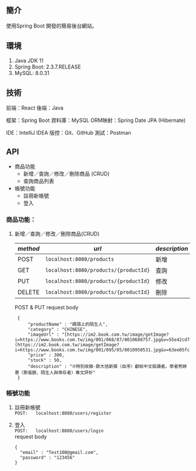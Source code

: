 ## 簡介

使用Spring Boot 開發的簡易後台網站。

## 環境

1. Java JDK 11
2. Spring Boot: 2.3.7.RELEASE
3. MySQL: 8.0.31


## 技術

前端：React
後端：Java

框架：Spring Boot
資料庫：MySQL
ORM映射：Spring Date JPA (Hibernate)

IDE：IntelliJ IDEA
版控：Git、GitHub
測試：Postman

## API

* 商品功能
   - 新增／查詢／修改／刪除商品 (CRUD)
   - 查詢商品列表
* 帳號功能
   - 註冊新帳號
   - 登入

### 商品功能：
1. 新增／查詢／修改／刪除商品(CRUD)

   |*method*|*url*|*description*|
   |--|--|--|
   |POST|`localhost:8080/products`|新增|
   |GET|`localhost:8080/products/{productId}`|查詢|
   |PUT|`localhost:8080/products/{productId}`|修改|
   |DELETE|`localhost:8080/products/{productId}`|刪除|

   POST & PUT request body
     ```
      {
          "productName" : "碼頭上的陌生人",
          "category" : "CHINESE",
          "imageUrl" : "[https://im2.book.com.tw/image/getImage?i=https://www.books.com.tw/img/001/068/87/0010688757.jpg&v=55e42cd7k&w=280&h=280](https://im2.book.com.tw/image/getImage?i=https://www.books.com.tw/img/001/095/05/0010950531.jpg&v=63ee05fck&w=348&h=348)",
          "price" : 300,
          "stock" : 50,
          "description" : "※特別收錄-歐大旭新撰〈自序〉獻給中文版讀者。學者熊婷惠〈那張臉、陌生人與倖存者〉專文評析"
      }
      ```

### 帳號功能

1. 註冊新帳號<br>
   `POST:   localhost:8080/users/register`

2. 登入<br>
   `POST:   localhost:8080/users/login`<br>
   request body
    ```
    {
      "email" : "Test100@gmail.com",
      "password" : "123456"
    }
    ```
